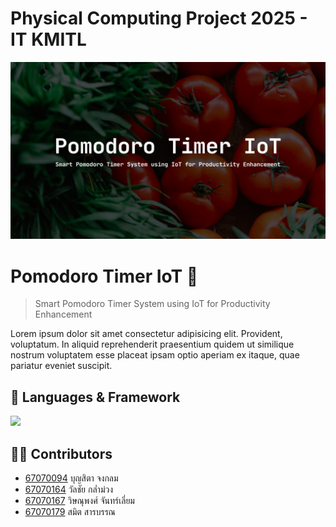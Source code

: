 # Physical Computing Project 2025 - IT KMITL

<p align="center">
  <img width=1000 height=auto src="/image/backdrop.png">
</p>

# Pomodoro Timer IoT 🍅
> Smart Pomodoro Timer System using IoT for Productivity Enhancement

Lorem ipsum dolor sit amet consectetur adipisicing elit. Provident, voluptatum. In aliquid reprehenderit praesentium quidem ut similique nostrum voluptatem esse placeat ipsam optio aperiam ex itaque, quae pariatur eveniet suscipit.

## 🚀 Languages & Framework
<img src="https://skillicons.dev/icons?i=arduino,html,bootstrap"/>

## 🧑‍💻 Contributors
* [67070094](https://github.com/CyanKagami) บุญสิตา จงกลม
* [67070164](https://github.com/GEOFFCHARGE) วัลชัย กล่ำม่วง
* [67070167](https://github.com/WissanupongChanliem) วิษณุพงศ์ จันทร์เลี่ยม
* [67070179](https://github.com/67070179Smith) สมิต สารบรรณ
